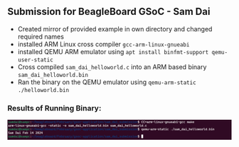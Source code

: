 ## Submission for BeagleBoard GSoC - Sam Dai

- Created mirror of provided example in own directory and changed required names
- installed ARM Linux cross compiler `gcc-arm-linux-gnueabi`
- installed QEMU ARM emulator using `apt install binfmt-support qemu-user-static`
- Cross compiled `sam_dai_helloworld.c` into an ARM based binary `sam_dai_helloworld.bin`
- Ran the binary on the QEMU emulator using `qemu-arm-static ./helloworld.bin`

### Results of Running Binary:

![binary_running_image](img/compilation_screenshot.png)

